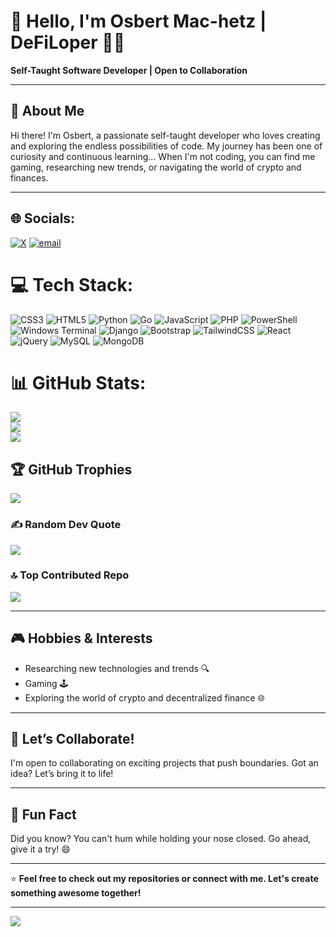 # 👋 Hello, I'm Osbert Mac-hetz | DeFiLoper 👨‍💻

**Self-Taught Software Developer | Open to Collaboration**

---

## 🌟 About Me
Hi there! I'm Osbert, a passionate self-taught developer who loves creating and exploring the endless possibilities of code. My journey has been one of curiosity and continuous learning...
When I'm not coding, you can find me gaming, researching new trends, or navigating the world of crypto and finances.

---

## 🌐 Socials:
[![X](https://img.shields.io/badge/X-black.svg?logo=X&logoColor=white)](https://x.com/__loper_) [![email](https://img.shields.io/badge/Email-D14836?logo=gmail&logoColor=white)](mailto:osbertmachetz003@gmail.com) 

# 💻 Tech Stack:
![CSS3](https://img.shields.io/badge/css3-%231572B6.svg?style=for-the-badge&logo=css3&logoColor=white) ![HTML5](https://img.shields.io/badge/html5-%23E34F26.svg?style=for-the-badge&logo=html5&logoColor=white) ![Python](https://img.shields.io/badge/python-3670A0?style=for-the-badge&logo=python&logoColor=ffdd54) ![Go](https://img.shields.io/badge/go-%2300ADD8.svg?style=for-the-badge&logo=go&logoColor=white) ![JavaScript](https://img.shields.io/badge/javascript-%23323330.svg?style=for-the-badge&logo=javascript&logoColor=%23F7DF1E) ![PHP](https://img.shields.io/badge/php-%23777BB4.svg?style=for-the-badge&logo=php&logoColor=white) ![PowerShell](https://img.shields.io/badge/PowerShell-%235391FE.svg?style=for-the-badge&logo=powershell&logoColor=white) ![Windows Terminal](https://img.shields.io/badge/Windows%20Terminal-%234D4D4D.svg?style=for-the-badge&logo=windows-terminal&logoColor=white) ![Django](https://img.shields.io/badge/django-%23092E20.svg?style=for-the-badge&logo=django&logoColor=white) ![Bootstrap](https://img.shields.io/badge/bootstrap-%238511FA.svg?style=for-the-badge&logo=bootstrap&logoColor=white) ![TailwindCSS](https://img.shields.io/badge/tailwindcss-%2338B2AC.svg?style=for-the-badge&logo=tailwind-css&logoColor=white) ![React](https://img.shields.io/badge/react-%2320232a.svg?style=for-the-badge&logo=react&logoColor=%2361DAFB) ![jQuery](https://img.shields.io/badge/jquery-%230769AD.svg?style=for-the-badge&logo=jquery&logoColor=white) ![MySQL](https://img.shields.io/badge/mysql-4479A1.svg?style=for-the-badge&logo=mysql&logoColor=white) ![MongoDB](https://img.shields.io/badge/MongoDB-%234ea94b.svg?style=for-the-badge&logo=mongodb&logoColor=white)
# 📊 GitHub Stats:
![](https://github-readme-stats.vercel.app/api?username=0x-cataFO&theme=dark&hide_border=false&include_all_commits=true&count_private=true)<br/>
![](https://nirzak-streak-stats.vercel.app/?user=0x-cataFO&theme=dark&hide_border=false)<br/>
![](https://github-readme-stats.vercel.app/api/top-langs/?username=0x-cataFO&theme=dark&hide_border=false&include_all_commits=true&count_private=true&layout=compact)

## 🏆 GitHub Trophies
![](https://github-profile-trophy.vercel.app/?username=0x-cataFO&theme=radical&no-frame=false&no-bg=true&margin-w=4)

### ✍️ Random Dev Quote
![](https://quotes-github-readme.vercel.app/api?type=horizontal&theme=radical)

### 🔝 Top Contributed Repo
![](https://github-contributor-stats.vercel.app/api?username=0x-cataFO&limit=5&theme=dark&combine_all_yearly_contributions=true)

---

## 🎮 Hobbies & Interests
- Researching new technologies and trends 🔍  
- Gaming 🕹️  
- Exploring the world of crypto and decentralized finance 🌐  

---

## 🤝 Let’s Collaborate!
I'm open to collaborating on exciting projects that push boundaries. Got an idea? Let’s bring it to life!  

---

## 🤔 Fun Fact
Did you know? You can't hum while holding your nose closed. Go ahead, give it a try! 😄

---

⭐️ **Feel free to check out my repositories or connect with me. Let's create something awesome together!**

---

[![](https://visitcount.itsvg.in/api?id=0x-cataFO&icon=0&color=0)](https://visitcount.itsvg.in)

<!-- Proudly created with GPRM ( https://gprm.itsvg.in ) -->
